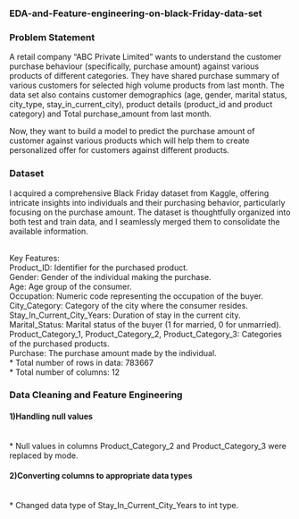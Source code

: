 ### EDA-and-Feature-engineering-on-black-Friday-data-set
### Problem Statement
A retail company “ABC Private Limited” wants to understand the customer purchase behaviour (specifically, purchase amount) against various products of different categories. They have shared purchase summary of various customers for selected high volume products from last month. The data set also contains customer demographics (age, gender, marital status, city_type, stay_in_current_city), product details (product_id and product category) and Total purchase_amount from last month.

Now, they want to build a model to predict the purchase amount of customer against various products which will help them to create personalized offer for customers against different products.

### Dataset
I acquired a comprehensive Black Friday dataset from Kaggle, offering intricate insights into individuals and their purchasing behavior, particularly focusing on the purchase amount. The dataset is thoughtfully organized into both test and train data, and I seamlessly merged them to consolidate the available information.

<br>Key Features:
<br>Product_ID: Identifier for the purchased product.
<br>Gender: Gender of the individual making the purchase.
<br>Age: Age group of the consumer.
<br>Occupation: Numeric code representing the occupation of the buyer.
<br>City_Category: Category of the city where the consumer resides.
<br>Stay_In_Current_City_Years: Duration of stay in the current city.
<br>Marital_Status: Marital status of the buyer (1 for married, 0 for unmarried).
<br>Product_Category_1, Product_Category_2, Product_Category_3: Categories of the purchased products.
<br>Purchase: The purchase amount made by the individual.
<br> * Total number of rows in data: 783667
<br> * Total number of columns: 12

### Data Cleaning and Feature Engineering
#### 1)Handling null values
<br>* Null values in columns Product_Category_2 and Product_Category_3 were replaced by mode.
#### 2)Converting columns to appropriate data types
<br> * Changed data type of Stay_In_Current_City_Years to int type.















